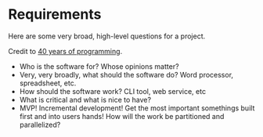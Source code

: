 # Requirements

Here are some very broad, high-level questions for a project.

Credit to
[40 years of programming](https://liw.fi/40/?utm_source=newsletter.programmingdigest.net&utm_medium=newsletter&utm_campaign=40-years-of-programming).

- Who is the software for? Whose opinions matter?
- Very, very broadly, what should the software do? Word processor, spreadsheet,
etc.
- How should the software work? CLI tool, web service, etc
- What is critical and what is nice to have?
- MVP! Incremental development! Get the most important somethings built first
and into users hands! How will the work be partitioned and parallelized?

